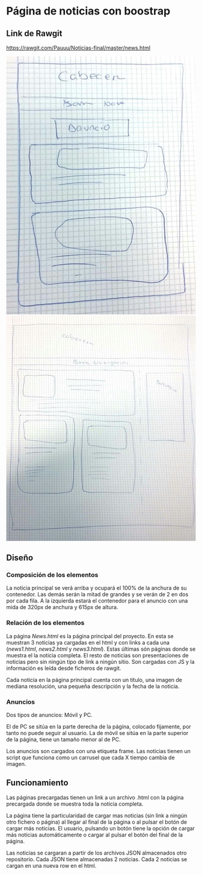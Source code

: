 # Página de noticias con boostrap

## Link de Rawgit
https://rawgit.com/Pauuu/Noticias-final/master/news.html

![Imagen uno](/uno.jpeg)
![Imagen dos](/dos.jpeg)


## Diseño

### Composición de los elementos
La noticia principal se verá arriba y ocupará el 100% de la anchura de su contenedor. Las demás serán la mitad de grandes y se verán de 2 en dos por cada fila. 
A la izquierda estará el contenedor para el anuncio con una mida de 320px de anchura y 615px de altura.

### Relación de los elementos
La página _News.html_ es la página principal del proyecto. En esta se muestran 3 noticias ya cargadas en el html y con links a cada una (_news1.html_, _news2.html_ y _news3.html_). Estas últimas són páginas donde se muestra el la noticia completa. 
El resto de noticias son presentaciones de noticias pero sin ningún tipo de link a ningún sitio. Son cargadas con JS y la información es leída desde ficheros de rawgit.

Cada noticia en la página principal cuenta con un título, una imagen de mediana resolución, una pequeña descripción y la fecha de la noticia.


### Anuncios
Dos tipos de anuncios: Móvil y PC.

El de PC se sitúa en la parte derecha de la página, colocado fijamente, por tanto no puede seguir al usuario.
La de móvil se sitúa en la parte superior de la página, tiene un tamaño menor al de PC.

Los anuncios son cargados con una etiqueta frame. Las noticias tienen un script que funciona como un carrusel que cada X tiempo cambia de imagen.

## Funcionamiento
Las páginas precargadas tienen un link a un archivo .html con la página precargada donde se muestra toda la noticia completa.

La página tiene la particularidad de cargar mas noticias (sin link a ningún otro fichero o página) al llegar al final de la página o al pulsar el botón de cargar más noticias. El usuario, pulsando un botón tiene la opción de cargar más noticias automáticamente o cargar al pulsar el botón del final de la página.

Las noticias se cargaran a partir de los archivos JSON almacenados otro repositorio. Cada JSON tiene almacenadas 2 noticias. Cada 2 noticias se cargan en una nueva row en el html.

